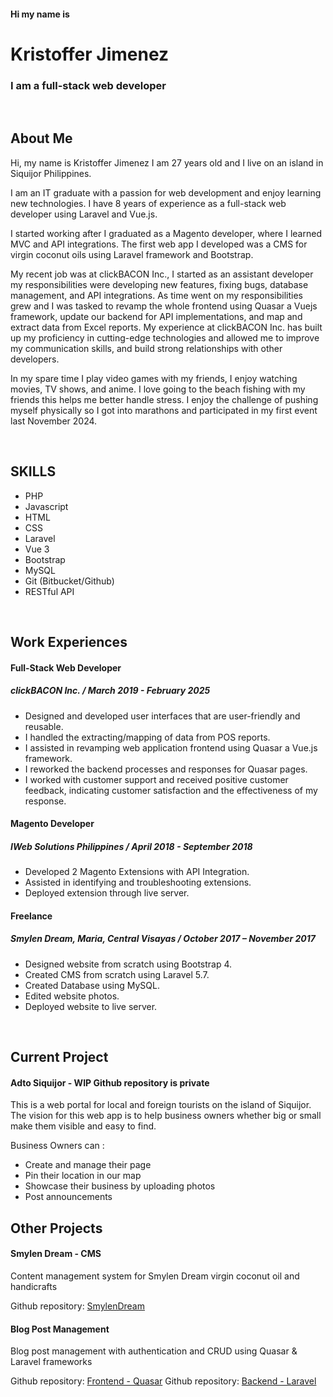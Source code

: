 #### Hi my name is ####
# Kristoffer Jimenez #
### I am a full-stack web developer ###

<br/>

## About Me ##

Hi, my name is Kristoffer Jimenez I am 27 years old and I live on an island in Siquijor Philippines.

I am an IT graduate with a passion for web development and enjoy learning new technologies. I have 8 years of experience as a full-stack web developer using Laravel and Vue.js.

I started working after I graduated as a Magento developer, where I learned MVC and API integrations. The first web app I developed was a CMS for virgin coconut oils using Laravel framework and Bootstrap.

My recent job was at clickBACON Inc., I started as an assistant developer my responsibilities were developing new features, fixing bugs, database management, and API integrations. As time went on my responsibilities grew and I was tasked to revamp the whole frontend using Quasar a Vuejs framework, update our backend for API implementations, and map and extract data from Excel reports. My experience at clickBACON Inc. has built up my proficiency in cutting-edge technologies and allowed me to improve my communication skills, and build strong relationships with other developers.

In my spare time I play video games with my friends, I enjoy watching movies, TV shows, and anime. I love going to the beach fishing with my friends this helps me better handle stress. I enjoy the challenge of pushing myself physically so I got into marathons and participated in my first event last November 2024.   

<br/>

## SKILLS ##

* PHP
* Javascript
* HTML
* CSS
* Laravel
* Vue 3
* Bootstrap
* MySQL
* Git (Bitbucket/Github)
* RESTful API

<br/>

## Work Experiences ##

#### Full-Stack Web Developer ####
##### clickBACON Inc. / March 2019 - February 2025 #####
*  Designed and developed user interfaces that are user-friendly and reusable.
*  I handled the extracting/mapping of data from POS reports.
*  I assisted in revamping web application frontend using Quasar a Vue.js framework.
*  I reworked the backend processes and responses for Quasar pages.
*  I worked with customer support and received positive customer feedback, indicating customer satisfaction and the effectiveness of my response.
  
#### Magento Developer ####
##### IWeb Solutions Philippines / April 2018 - September 2018 #####
* Developed 2 Magento Extensions with API Integration.
* Assisted in identifying and troubleshooting extensions.
* Deployed extension through live server.

#### Freelance ####
##### Smylen Dream, Maria, Central Visayas / October 2017 – November 2017 #####
* Designed website from scratch using Bootstrap 4.
* Created CMS from scratch using Laravel 5.7.
* Created Database using MySQL.
* Edited website photos.
* Deployed website to live server.

<br/>

## Current Project ##

#### Adto Siquijor - WIP Github repository is private ####
This is a web portal for local and foreign tourists on the island of Siquijor. The vision for this web app is to help business owners whether big or small make them visible and easy to find.

Business Owners can :
* Create and manage their page
* Pin their location in our map
* Showcase their business by uploading photos
* Post announcements

## Other Projects ##

#### Smylen Dream - CMS ####
Content management system for Smylen Dream virgin coconut oil and handicrafts

Github repository: [SmylenDream](https://github.com/Kris-Toff/SmylenDream)

#### Blog Post Management ####
Blog post management with authentication and CRUD using Quasar & Laravel frameworks

Github repository: [Frontend - Quasar](https://github.com/Kris-Toff/blog-management-quasar)
Github repository: [Backend - Laravel](https://github.com/Kris-Toff/blog-management-laravel)
